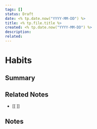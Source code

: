 ```yaml
---
tags: []
status: Draft
date: <% tp.date.now("YYYY-MM-DD") %>
title: <% tp.file.title %>
created: <% tp.date.now("YYYY-MM-DD") %>
description:
related:
---
```


# Habits

## Summary

## Related Notes
- [[ ]]

## Notes
